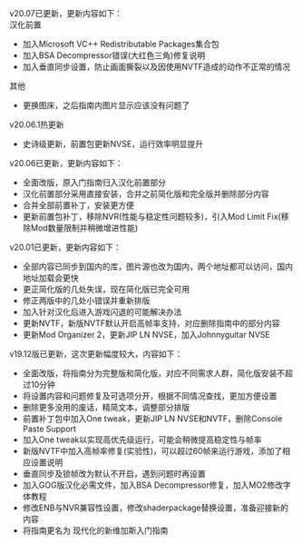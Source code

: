 <p class="has-line-data" data-line-start="0" data-line-end="2">v20.07已更新，更新内容如下：<br>
汉化前置</p>
<ul>
<li class="has-line-data" data-line-start="2" data-line-end="3">加入Microsoft VC++ Redistributable Packages集合包</li>
<li class="has-line-data" data-line-start="3" data-line-end="4">加入BSA Decompressor错误(大红色三角)修复说明</li>
<li class="has-line-data" data-line-start="4" data-line-end="6">加入垂直同步设置，防止画面撕裂以及因使用NVTF造成的动作不正常的情况</li>
</ul>
<p class="has-line-data" data-line-start="6" data-line-end="7">其他</p>
<ul>
<li class="has-line-data" data-line-start="7" data-line-end="9">更换图床，之后指南内图片显示应该没有问题了</li>
</ul>
<p class="has-line-data" data-line-start="9" data-line-end="10">v20.06.1热更新</p>
<ul>
<li class="has-line-data" data-line-start="10" data-line-end="12">史诗级更新，前置包更新NVSE，运行效率明显提升</li>
</ul>
<p class="has-line-data" data-line-start="12" data-line-end="13">v20.06已更新，更新内容如下：</p>
<ul>
<li class="has-line-data" data-line-start="13" data-line-end="14">全面改版，原入门指南归入汉化前置部分</li>
<li class="has-line-data" data-line-start="14" data-line-end="15">汉化前置部分采用直接安装，合并之前简化版和完全版并删除部分内容</li>
<li class="has-line-data" data-line-start="15" data-line-end="16">合并全部前置补丁，安装更方便</li>
<li class="has-line-data" data-line-start="16" data-line-end="18">更新前置包补丁，移除NVR(性能与稳定性问题较多)，引入Mod Limit Fix(移除Mod数量限制并稍微增进性能)</li>
</ul>
<p class="has-line-data" data-line-start="18" data-line-end="19">v20.01已更新，更新内容如下：</p>
<ul>
<li class="has-line-data" data-line-start="19" data-line-end="20">全部内容已同步到国内的库，图片源也改为国内，两个地址都可以访问，国内地址加载会更快</li>
<li class="has-line-data" data-line-start="20" data-line-end="21">更正简化版的几处失误，现在简化版已完全可用</li>
<li class="has-line-data" data-line-start="21" data-line-end="22">修正两版中的几处小错误并重新排版</li>
<li class="has-line-data" data-line-start="22" data-line-end="23">加入针对汉化后进入游戏闪退的可能解决办法</li>
<li class="has-line-data" data-line-start="23" data-line-end="24">更新NVTF，新版NVTF默认开启高帧率支持，对应删除指南中的部分内容</li>
<li class="has-line-data" data-line-start="24" data-line-end="26">更新Mod Organizer 2，更新JIP LN NVSE，加入Johnnyguitar NVSE</li>
</ul>
<p class="has-line-data" data-line-start="26" data-line-end="27">v19.12版已更新，这次更新幅度较大，内容如下：</p>
<ul>
<li class="has-line-data" data-line-start="27" data-line-end="28">全面改版，将指南分为完整版和简化版，对应不同需求人群，简化版安装不超过10分钟</li>
<li class="has-line-data" data-line-start="28" data-line-end="29">将设置内容和问题修复及可选项分开，根据不同情况查找，更加方便设置</li>
<li class="has-line-data" data-line-start="29" data-line-end="30">删除更多没用的废话，精简文本，调整部分排版</li>
<li class="has-line-data" data-line-start="30" data-line-end="31">前置补丁包中加入One tweak，更新JIP LN NVSE和NVTF，删除Console Paste Support</li>
<li class="has-line-data" data-line-start="31" data-line-end="32">加入One tweak以实现高优先级运行，可能会稍微提高稳定性与帧率</li>
<li class="has-line-data" data-line-start="32" data-line-end="33">新版NVTF中加入高帧率修复(实验性)，可以超过60帧来运行游戏，添加了相应设置说明</li>
<li class="has-line-data" data-line-start="33" data-line-end="34">垂直同步及锁帧改为默认不开启，遇到问题时再设置</li>
<li class="has-line-data" data-line-start="34" data-line-end="35">加入GOG版汉化必需文件，加入BSA Decompressor修复，加入MO2修改字体教程</li>
<li class="has-line-data" data-line-start="35" data-line-end="36">修改ENB与NVR兼容性设置，修改shaderpackage替换设置，准备迎接新的内容</li>
<li class="has-line-data" data-line-start="36" data-line-end="37">将指南更名为 现代化的新维加斯入门指南</li>
</ul>
